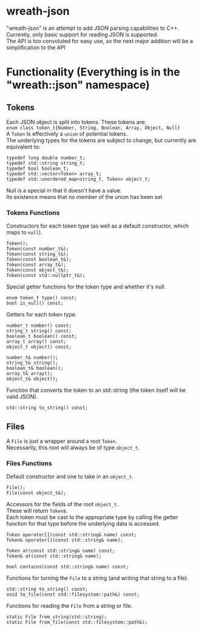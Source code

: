# wreath-json

"wreath-json" is an attempt to add JSON parsing capabilities to C++. Currently, only basic support for reading JSON is supported.\
The API is too convoluted for easy use, so the next major addition will be a simplification to the API

# Functionality (Everything is in the "wreath::json" namespace)

## Tokens

Each JSON object is split into tokens. These tokens are:\
```enum class token_t{Number, String, Boolean, Array, Object, Null}```\
A ```Token``` Is effectively a ```union``` of potential tokens.\
The underlying types for the tokens are subject to change, but currently are equivalent to:
```
typedef long double number_t;
typedef std::string string_t;
typedef bool boolean_t;
typedef std::vector<Token> array_t;
typedef std::unordered_map<string_t, Token> object_t;
```
Null is a special in that it doesn't have a value.\
Its existence means that no member of the union has been set

### Tokens Functions

Constructors for each token type (as well as a default constructor, which maps to ```null```).
```
Token();
Token(const number_t&);
Token(const string_t&);
Token(const boolean_t&);
Token(const array_t&);
Token(const object_t&);
Token(const std::nullptr_t&);
```
Special getter functions for the token type and whether it's null.
```
enum token_t type() const;
bool is_null() const;
```
Getters for each token type.
```
number_t number() const;
string_t string() const;
boolean_t boolean() const;
array_t array() const;
object_t object() const;

number_t& number();
string_t& string();
boolean_t& boolean();
array_t& array();
object_t& object();
```
Function that converts the token to an std::string (the token itself will be valid JSON).
```
std::string to_string() const;
```

## Files

A ```File``` is just a wrapper around a root ```Token```.\
Necessarily, this root will always be of type ```object_t```.

### Files Functions
Default constructor and one to take in an ```object_t```.
```
File();
File(const object_t&);
```
Accessors for the fields of the root ```object_t```.\
These will return ```Token```s.\
Each token must be cast to the appropriate type by calling the getter function for that type before the underlying data is accessed.
```
Token operator[](const std::string& name) const;
Token& operator[](const std::string& name);

Token at(const std::string& name) const;
Token& at(const std::string& name);

bool contains(const std::string& name) const;
```
Functions for turning the ```File``` to a string (and writing that string to a file).
```
std::string to_string() const;
void to_file(const std::filesystem::path&) const;
```
Functions for reading the ```File``` from a string or file.
```
static File from_string(std::string);
static File from_file(const std::filesystem::path&);
```
